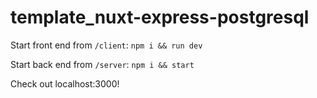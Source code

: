 # template_nuxt-express-postgresql

Start front end from `/client`:
`npm i && run dev`


Start back end from `/server`:
`npm i && start`


Check out localhost:3000!